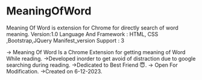 # MeaningOfWord
Meaning Of Word is extension for Chrome for directly search of word meaning.
Version:1.0
Language And Framework : HTML, CSS ,Bootstrap,JQuery
Manifest_version Support : 3

-> Meaning Of Word Is a Chrome Extension for getting meaning of Word While reading.
->Developed inorder to get avoid of distraction due to google searching during reading.
->Dedicated to Best Friend 😇.
-> Open For Modification.
->Created on 6-12-2023.
